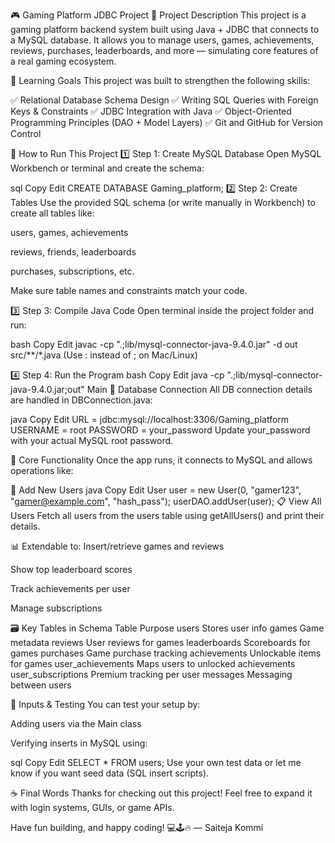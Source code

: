 🎮 Gaming Platform JDBC Project
📘 Project Description
This project is a gaming platform backend system built using Java + JDBC that connects to a MySQL database.
It allows you to manage users, games, achievements, reviews, purchases, leaderboards, and more — simulating core features of a real gaming ecosystem.

🎯 Learning Goals
This project was built to strengthen the following skills:

✅ Relational Database Schema Design
✅ Writing SQL Queries with Foreign Keys & Constraints
✅ JDBC Integration with Java
✅ Object-Oriented Programming Principles (DAO + Model Layers)
✅ Git and GitHub for Version Control

🚀 How to Run This Project
1️⃣ Step 1: Create MySQL Database
Open MySQL Workbench or terminal and create the schema:

sql
Copy
Edit
CREATE DATABASE Gaming_platform;
2️⃣ Step 2: Create Tables
Use the provided SQL schema (or write manually in Workbench) to create all tables like:

users, games, achievements

reviews, friends, leaderboards

purchases, subscriptions, etc.

Make sure table names and constraints match your code.

3️⃣ Step 3: Compile Java Code
Open terminal inside the project folder and run:

bash
Copy
Edit
javac -cp ".;lib/mysql-connector-java-9.4.0.jar" -d out src/**/*.java
(Use : instead of ; on Mac/Linux)

4️⃣ Step 4: Run the Program
bash
Copy
Edit
java -cp ".;lib/mysql-connector-java-9.4.0.jar;out" Main
🔌 Database Connection
All DB connection details are handled in DBConnection.java:

java
Copy
Edit
URL      = jdbc:mysql://localhost:3306/Gaming_platform
USERNAME = root
PASSWORD = your_password
Update your_password with your actual MySQL root password.

🧠 Core Functionality
Once the app runs, it connects to MySQL and allows operations like:

👤 Add New Users
java
Copy
Edit
User user = new User(0, "gamer123", "gamer@example.com", "hash_pass");
userDAO.addUser(user);
📋 View All Users
Fetch all users from the users table using getAllUsers() and print their details.

📊 Extendable to:
Insert/retrieve games and reviews

Show top leaderboard scores

Track achievements per user

Manage subscriptions

🗃️ Key Tables in Schema
Table	Purpose
users	Stores user info
games	Game metadata
reviews	User reviews for games
leaderboards	Scoreboards for games
purchases	Game purchase tracking
achievements	Unlockable items for games
user_achievements	Maps users to unlocked achievements
user_subscriptions	Premium tracking per user
messages	Messaging between users

🧾 Inputs & Testing
You can test your setup by:

Adding users via the Main class

Verifying inserts in MySQL using:

sql
Copy
Edit
SELECT * FROM users;
Use your own test data or let me know if you want seed data (SQL insert scripts).

☕ Final Words
Thanks for checking out this project!
Feel free to expand it with login systems, GUIs, or game APIs.

Have fun building, and happy coding! 💻🕹️🔥
— Saiteja Kommi
